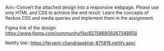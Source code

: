 Aim:-Convert the attached design into a responsive webpage. Please use only HTML and CSS to achieve the end result. Learn the concepts of flexbox CSS and media queries and implement them in the assignment.

Figma link of the design: https://www.figma.com/community/file/827586808267348858

Netlify link:-https://fervent-chandrasekhar-875819.netlify.app/
